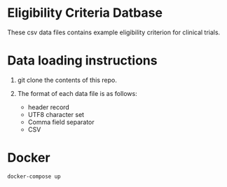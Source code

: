 # Eligibility Criteria Datbase

These csv data files contains example eligibility criterion for clinical trials.

# Data loading instructions

1. git clone the contents of this repo.
2. The format of each data file is as follows:

   - header record
   - UTF8 character set
   - Comma field separator
   - CSV

# Docker

```bash
docker-compose up
```